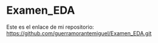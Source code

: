 # Examen_EDA

Este es el enlace de mi repositorio: https://github.com/guerramorantemiguel/Examen_EDA.git

```

